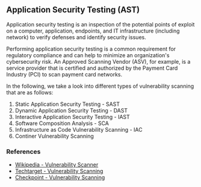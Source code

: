 ## Application Security Testing (AST)

Application security testing is an inspection of the potential points of exploit on a computer, application, endpoints, and IT infrastructure (including network) to verify defenses and identify security issues.

Performing application security testing is a common requirement for regulatory compliance and can help to minimize an organization's cybersecurity risk. An Approved Scanning Vendor (ASV), for example, is a service provider that is certified and authorized by the Payment Card Industry (PCI) to scan payment card networks.

In the following, we take a look into different types of vulnerability scanning that are as follows:
1. Static Application Security Testing - SAST
2. Dynamic Application Security Testing - DAST
3. Interactive Application Security Testing - IAST
4. Software Composition Analysis - SCA
4. Infrastructure as Code Vulnerability Scanning - IAC
5. Continer Vulnerability Scanning

### References

+ [Wikipedia - Vulnerability Scanner](https://en.wikipedia.org/wiki/Vulnerability_scanner)
+ [Techtarget - Vulnerability Scanning](https://searchsecurity.techtarget.com/definition/vulnerability-scanning)
+ [Checkpoint - Vulnerability Scanning](https://www.checkpoint.com/cyber-hub/network-security/what-is-vulnerability-scanning/)
